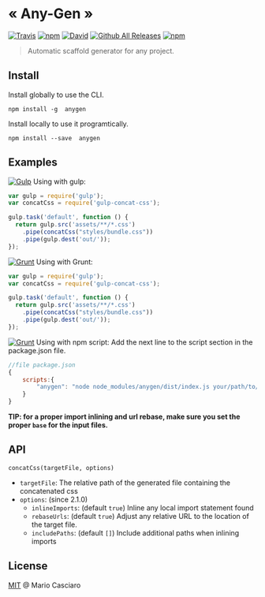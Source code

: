 # &laquo; Any-Gen &raquo;
[![Travis](https://img.shields.io/travis/M-jerez/any-generator.svg?style=flat-square)]()
[![npm](https://img.shields.io/npm/v/npm.svg?maxAge=2592000?style=flat-square)]()
[![David](https://img.shields.io/david/M-jerez/any-generator.svg?maxAge=2592000?style=flat-square)]()
[![Github All Releases](https://img.shields.io/github/downloads/M-jerez/any-generator/total.svg?maxAge=2592000?style=flat-square)]()
[![npm](https://img.shields.io/npm/l/express.svg?maxAge=2592000?style=flat-square)]()

> Automatic scaffold generator for any project.

## Install

Install globally  to use the CLI.

```
npm install -g  anygen
```

Install locally  to use it programtically.

```
npm install --save  anygen
```

## Examples

[![Gulp](https://img.shields.io/badge/use--via-Gulp-orange.svg)]() Using with gulp:
```js
var gulp = require('gulp');
var concatCss = require('gulp-concat-css');

gulp.task('default', function () {
  return gulp.src('assets/**/*.css')
    .pipe(concatCss("styles/bundle.css"))
    .pipe(gulp.dest('out/'));
});
```

[![Grunt](https://img.shields.io/badge/use--via-Grunt-yellow.svg)]() Using with Grunt:  
```js
var gulp = require('gulp');
var concatCss = require('gulp-concat-css');

gulp.task('default', function () {
  return gulp.src('assets/**/*.css')
    .pipe(concatCss("styles/bundle.css"))
    .pipe(gulp.dest('out/'));
});
```


[![Grunt](https://img.shields.io/badge/use--via-npm-red.svg)]() Using with npm script: 
Add the next line to the script section in the package.json file.
```js
//file package.json
{
	scripts:{
		"anygen": "node node_modules/anygen/dist/index.js your/path/to/generators your/dest/path"
	}
}
```

**TIP: for a proper import inlining and url rebase, make sure you set the proper `base` for the input files.**

## API

`concatCss(targetFile, options)`
* `targetFile`: The relative path of the generated file containing the concatenated css
* `options`: (since 2.1.0)
    * `inlineImports`: (default `true`) Inline any local import statement found
    * `rebaseUrls`: (default `true`) Adjust any relative URL to the location of the target file.
    * `includePaths`: (default `[]`) Include additional paths when inlining imports

## License

[MIT](http://en.wikipedia.org/wiki/MIT_License) @ Mario Casciaro